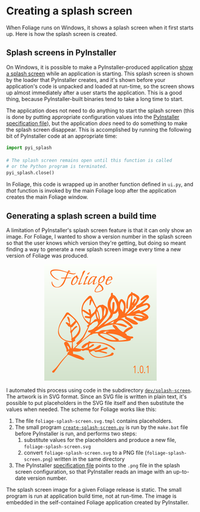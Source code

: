 # Creating a splash screen

When Foliage runs on Windows, it shows a splash screen when it first starts up. Here is how the splash screen is created.


## Splash screens in PyInstaller

On Windows, it is possible to make a PyInstaller-produced application [show a splash screen](https://pyinstaller.readthedocs.io/en/stable/usage.html#splash-screen-experimental) while an application is starting. This splash screen is shown by the loader that PyInstaller creates, and it's shown before your application's code is unpacked and loaded at run-time, so the screen shows up almost immediately after a user starts the application. This is a good thing, because PyInstaller-built binaries tend to take a long time to start.

The application does not need to do anything to start the splash screen (this is done by putting appropriate configuration values into the [PyInstaller specification file](../../pyinstaller-win32.spec)), but the application _does_ need to do something to make the splash screen disappear. This is accomplished by running the following bit of PyInstaller code at an appropriate time:

```python
import pyi_splash

# The splash screen remains open until this function is called
# or the Python program is terminated.
pyi_splash.close()
```

In Foliage, this code is wrapped up in another function defined in `ui.py`, and _that_ function is invoked by the main Foliage loop after the application creates the main Foliage window.


## Generating a splash screen a build time

A limitation of PyInstaller's splash screen feature is that it can only show an image. For Foliage, I wanted to show a version number in the splash screen so that the user knows which version they're getting, but doing so meant finding a way to generate a new splash screen image every time a new version of Foliage was produced.

<p align="center">
<img alt="Example of the Foliage splash screen" src="../../.graphics/example-splash-screen.png">
</p>

I automated this process using code in the subdirectory [`dev/splash-screen`](../splash-screen). The artwork is in SVG format. Since an SVG file is written in plain text, it's possible to put placeholders in the SVG file itself and then substitute the values when needed. The scheme for Foliage works like this:

1. The file `foliage-splash-screen.svg.tmpl` contains placeholders.
2. The small program [`create-splash-screen.py`](../splash-screen/create-splash-screen.py) is run by the `make.bat` file before PyInstaller is run, and performs two steps:
   1. substitute values for the placeholders and produce a new file, `foliage-splash-screen.svg`
   2. convert `foliage-splash-screen.svg` to a PNG file (`foliage-splash-screen.png`) written in the same directory
3. The PyInstaller [specification file](../../pyinstaller-win32.spec) points to the `.png` file in the splash screen configuration, so that PyInstaller reads an image with an up-to-date version number.

The splash screen image for a given Foliage release is static. The small program is run at application build time, not at run-time. The image is embedded in the self-contained Foliage application created by PyInstaller.
